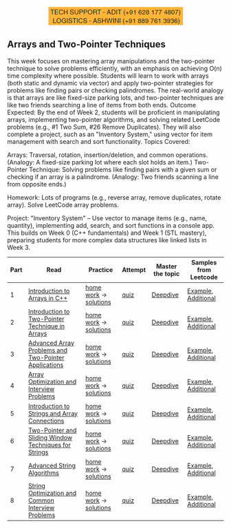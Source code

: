 <div align="center">
  <img src="../static/support1.png" alt="Support Image">
</div>


## Arrays and Two-Pointer Techniques 
This week focuses on mastering array manipulations and the two-pointer technique to solve problems efficiently, with an emphasis on achieving O(n) time complexity where possible. Students will learn to work with arrays (both static and dynamic via vector) and apply two-pointer strategies for problems like finding pairs or checking palindromes. The real-world analogy is that arrays are like fixed-size parking lots, and two-pointer techniques are like two friends searching a line of items from both ends.
Outcome Expected: By the end of Week 2, students will be proficient in manipulating arrays, implementing two-pointer algorithms, and solving related LeetCode problems (e.g., #1 Two Sum, #26 Remove Duplicates). They will also complete a project, such as an "Inventory System," using vector for item management with search and sort functionality.
Topics Covered:

Arrays: Traversal, rotation, insertion/deletion, and common operations. (Analogy: A fixed-size parking lot where each slot holds an item.)
Two-Pointer Technique: Solving problems like finding pairs with a given sum or checking if an array is a palindrome. (Analogy: Two friends scanning a line from opposite ends.)

Homework: Lots of programs (e.g., reverse array, remove duplicates, rotate array). Solve LeetCode array problems.

Project: "Inventory System" – Use vector to manage items (e.g., name, quantity), implementing add, search, and sort functions in a console app.
This builds on Week 0 (C++ fundamentals) and Week 1 (STL mastery), preparing students for more complex data structures like linked lists in Week 3.

| Part | Read | Practice | Attempt | Master the topic | Samples from Leetcode |
|---|---|---|---|---|---|
| 1 | [Introduction to Arrays in C++](materials/1_1.md) | [home work](materials/1_2.md) -> [solutions](materials/1_3.md)|[quiz](materials/1_4.md)|[Deepdive](materials/1_5.md)| [Example](materials/1_6.md), [Additional](materials/1_7.md) |
| 2 | [Introduction to Two-Pointer Technique in Arrays](materials/2_1.md) | [home work](materials/2_2.md) -> [solutions](materials/2_3.md)|[quiz](materials/2_4.md)|[Deepdive](materials/2_5.md)| [Example](materials/2_6.md), [Additional](materials/2_7.md) |
| 3 | [Advanced Array Problems and Two-Pointer Applications](materials/3_1.md) | [home work](materials/3_2.md) -> [solutions](materials/3_3.md)|[quiz](materials/3_4.md)|[Deepdive](materials/3_5.md)| [Example](materials/3_6.md), [Additional](materials/3_7.md) |
| 4 | [Array Optimization and Interview Problems](materials/3_1.md) | [home work](materials/3_2.md) -> [solutions](materials/3_3.md)|[quiz](materials/3_4.md)|[Deepdive](materials/3_5.md)| [Example](materials/3_6.md), [Additional](materials/3_7.md) |
| 5 | [Introduction to Strings and Array Connections](materials/5_1.md) | [home work](materials/5_2.md) -> [solutions](materials/5_3.md)|[quiz](materials/5_4.md)|[Deepdive](materials/5_5.md)| [Example](materials/5_6.md), [Additional](materials/5_7.md) |
| 6 | [Two-Pointer and Sliding Window Techniques for Strings](materials/6_1.md) | [home work](materials/6_2.md) -> [solutions](materials/6_3.md)|[quiz](materials/6_4.md)|[Deepdive](materials/6_5.md)| [Example](materials/6_6.md), [Additional](materials/6_7.md) |
| 7 | [Advanced String Algorithms](materials/7_1.md) | [home work](materials/7_2.md) -> [solutions](materials/7_3.md)|[quiz](materials/7_4.md)|[Deepdive](materials/7_5.md)| [Example](materials/7_6.md), [Additional](materials/7_7.md) |
| 8 | [String Optimization and Common Interview Problems](materials/8_1.md) | [home work](materials/8_2.md) -> [solutions](materials/8_3.md)|[quiz](materials/8_4.md)|[Deepdive](materials/8_5.md)| [Example](materials/8_6.md), [Additional](materials/8_7.md) |